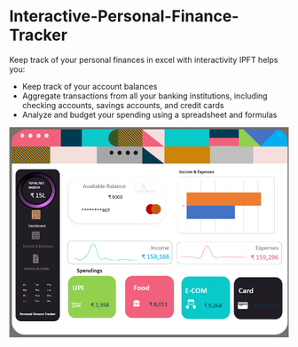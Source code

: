 # Interactive-Personal-Finance-Tracker
Keep track of your personal finances in excel with interactivity
IPFT helps you:

- Keep track of your account balances
- Aggregate transactions from all your banking institutions, including checking accounts, savings accounts, and credit cards
- Analyze and budget your spending using a spreadsheet and formulas

![](https://raw.githubusercontent.com/natsutaizai9/Interactive-Personal-Finance-Tracker/main/FT%20Screenshots/Pft%20scr%20(1).png)

